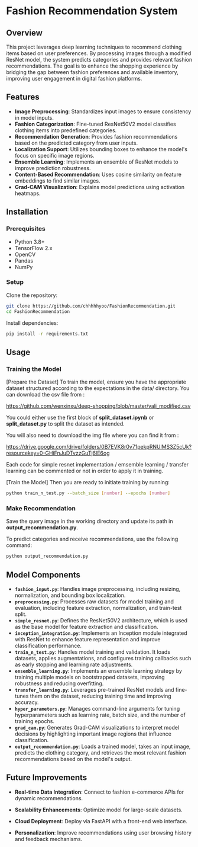 # Fashion Recommendation System

## Overview

This project leverages deep learning techniques to recommend clothing items based on user preferences. By processing images through a modified ResNet model, the system predicts categories and provides relevant fashion recommendations. The goal is to enhance the shopping experience by bridging the gap between fashion preferences and available inventory, improving user engagement in digital fashion platforms.

## Features

- **Image Preprocessing**: Standardizes input images to ensure consistency in model inputs.
- **Fashion Categorization**: Fine-tuned ResNet50V2 model classifies clothing items into predefined categories.
- **Recommendation Generation**: Provides fashion recommendations based on the predicted category from user inputs.
- **Localization Support**: Utilizes bounding boxes to enhance the model's focus on specific image regions.
- **Ensemble Learning**: Implements an ensemble of ResNet models to improve prediction robustness.
- **Content-Based Recommendation**: Uses cosine similarity on feature embeddings to find similar images.
- **Grad-CAM Visualization**: Explains model predictions using activation heatmaps.

## Installation

### Prerequisites

- Python 3.8+
- TensorFlow 2.x
- OpenCV
- Pandas
- NumPy

### Setup

Clone the repository:

```bash
git clone https://github.com/chhhhhyoo/FashionRecommendation.git
cd FashionRecommendation
```

Install dependencies:

```bash
pip install -r requirements.txt
```

## Usage

### Training the Model

[Prepare the Dataset]
To train the model, ensure you have the appropriate dataset structured according to the expectations in the data/ directory.
You can download the csv file from :

<https://github.com/wenxinxu/deep-shopping/blob/master/vali_modified.csv>

You could either use the first block of **split_dataset.ipynb** or **split_dataset.py** to split the dataset as intended.

You will also need to download the img file where you can find it from :

<https://drive.google.com/drive/folders/0B7EVK8r0v71pekpRNUlMS3Z5cUk?resourcekey=0-GHiFnJuDTvzzGuTj6lE6og>

Each code for simple resnet implementation / emsemble learning / transfer learning can be commented or not in order to apply it in training.

[Train the Model]
Then you are ready to initiate training by running:

```bash
python train_n_test.py --batch_size [number] --epochs [number]
```

### Make Recommendation

Save the query image in the working directory and update its path in **output_recommendation.py**.

To predict categories and receive recommendations, use the following command:

```bash
python output_recommendation.py
```

## Model Components

- **`fashion_input.py`**: Handles image preprocessing, including resizing, normalization, and bounding box localization.
- **`preprocessing.py`**: Processes raw datasets for model training and evaluation, including feature extraction, normalization, and train-test split.
- **`simple_resnet.py`**: Defines the ResNet50V2 architecture, which is used as the base model for feature extraction and classification.
- **`inception_integration.py`**: Implements an Inception module integrated with ResNet to enhance feature representation and improve classification performance.
- **`train_n_test.py`**: Handles model training and validation. It loads datasets, applies augmentations, and configures training callbacks such as early stopping and learning rate adjustments.
- **`ensemble_learning.py`**: Implements an ensemble learning strategy by training multiple models on bootstrapped datasets, improving robustness and reducing overfitting.
- **`transfer_learning.py`**: Leverages pre-trained ResNet models and fine-tunes them on the dataset, reducing training time and improving accuracy.
- **`hyper_parameters.py`**: Manages command-line arguments for tuning hyperparameters such as learning rate, batch size, and the number of training epochs.
- **`grad_cam.py`**: Generates Grad-CAM visualizations to interpret model decisions by highlighting important image regions that influence classification.
- **`output_recommendation.py`**: Loads a trained model, takes an input image, predicts the clothing category, and retrieves the most relevant fashion recommendations based on the model's output.

## Future Improvements

- **Real-time Data Integration**: Connect to fashion e-commerce APIs for dynamic recommendations.

- **Scalability Enhancements**: Optimize model for large-scale datasets.

- **Cloud Deployment**: Deploy via FastAPI with a front-end web interface.

- **Personalization**: Improve recommendations using user browsing history and feedback mechanisms.
